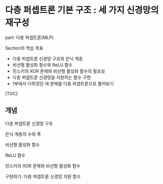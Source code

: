 # 다층 퍼셉트론 기본 구조 : 세 가지 신경망의 재구성

part: 다층 퍼셉트론(MLP)

Section의 학습 목표

- 다층 퍼셉트론 신경망 구조와 은닉 계층
- 비선형 활성화 함수와 ReLU 함수
- 민스키의 XOR 문제와 비선형 활성화 함수의 필요성
- 다층 퍼셉트론 신경망을 지원하는 함수 구현
- 1부에서 다루었던 세 문제를 다층 퍼셉트론으로 풀어보기

[TOC]

## 개념

다층 퍼셉트론 신경망 구조

은닉 계층의 수와 폭

비선형 활성화 함수

ReLU 함수

민스키의 XOR 문제와 비선형 활성화 함수

구현하기: 다층 퍼셉트론 신경망 지원 함수


